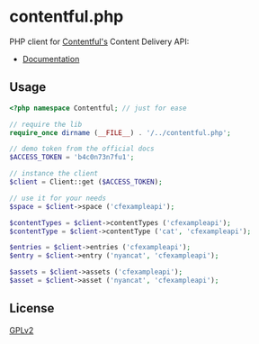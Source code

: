 # contentful.php

PHP client for [Contentful's](https://www.contentful.com) Content Delivery API:

- [Documentation](https://www.contentful.com/developers/documentation/content-delivery-api)

## Usage

``` php
<?php namespace Contentful; // just for ease

// require the lib
require_once dirname (__FILE__) . '/../contentful.php';

// demo token from the official docs
$ACCESS_TOKEN = 'b4c0n73n7fu1';

// instance the client
$client = Client::get ($ACCESS_TOKEN);

// use it for your needs
$space = $client->space ('cfexampleapi');

$contentTypes = $client->contentTypes ('cfexampleapi');
$contentType = $client->contentType ('cat', 'cfexampleapi');

$entries = $client->entries ('cfexampleapi');
$entry = $client->entry ('nyancat', 'cfexampleapi');

$assets = $client->assets ('cfexampleapi');
$asset = $client->asset ('nyancat', 'cfexampleapi');
```

## License

[GPLv2](http://www.opensource.org/licenses/GPL-2.0)